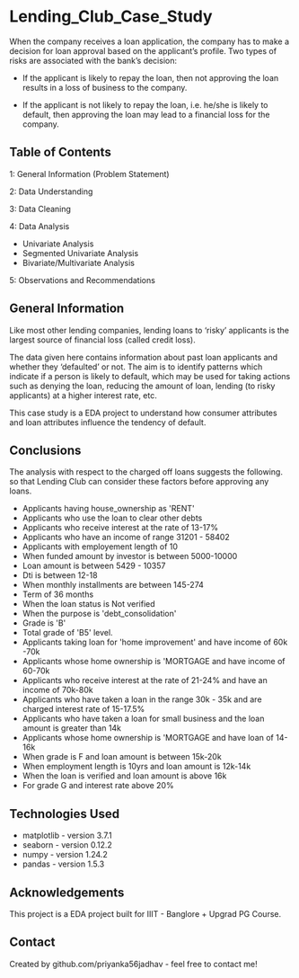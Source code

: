 # Lending_Club_Case_Study

When the company receives a loan application, the company has to make a decision for loan approval based on the applicant’s profile. Two types of risks are associated with the bank’s decision:

- If the applicant is likely to repay the loan, then not approving the loan results in a loss of business to the company.

- If the applicant is not likely to repay the loan, i.e. he/she is likely to default, then approving the loan may lead to a financial loss for the company.



## Table of Contents

1: General Information (Problem Statement)

2: Data Understanding

3: Data Cleaning

4: Data Analysis
- Univariate Analysis
- Segmented Univariate Analysis
- Bivariate/Multivariate Analysis

5: Observations and Recommendations


## General Information
Like most other lending companies, lending loans to ‘risky’ applicants is the largest source of financial loss (called credit loss).

The data given here contains information about past loan applicants and whether they ‘defaulted’ or not. The aim is to identify patterns which indicate if a person is likely to default, which may be used for taking actions such as denying the loan, reducing the amount of loan, lending (to risky applicants) at a higher interest rate, etc.

This case study is a EDA project to understand how consumer attributes and loan attributes influence the tendency of default.

## Conclusions
The analysis with respect to the charged off loans suggests the following. so that Lending Club can consider these factors before approving any loans.

- Applicants having house_ownership as 'RENT'
- Applicants who use the loan to clear other debts
- Applicants who receive interest at the rate of 13-17%
- Applicants who have an income of range 31201 - 58402
- Applicants with employement length of 10
- When funded amount by investor is between 5000-10000
- Loan amount is between 5429 - 10357
- Dti is between 12-18
- When monthly installments are between 145-274
- Term of 36 months
- When the loan status is Not verified
- When the purpose is 'debt_consolidation'
- Grade is 'B'
- Total grade of 'B5' level.
- Applicants taking loan for 'home improvement' and have income of 60k -70k
- Applicants whose home ownership is 'MORTGAGE and have income of 60-70k
- Applicants who receive interest at the rate of 21-24% and have an income of 70k-80k
- Applicants who have taken a loan in the range 30k - 35k and are charged interest rate of 15-17.5%
- Applicants who have taken a loan for small business and the loan amount is greater than 14k
- Applicants whose home ownership is 'MORTGAGE and have loan of 14-16k
- When grade is F and loan amount is between 15k-20k
- When employment length is 10yrs and loan amount is 12k-14k
- When the loan is verified and loan amount is above 16k
- For grade G and interest rate above 20%

## Technologies Used
- matplotlib - version 3.7.1
- seaborn - version 0.12.2
- numpy - version 1.24.2
- pandas - version 1.5.3


## Acknowledgements
This project is a EDA project built for IIIT - Banglore + Upgrad PG Course.

## Contact
Created by github.com/priyanka56jadhav - feel free to contact me!
 

